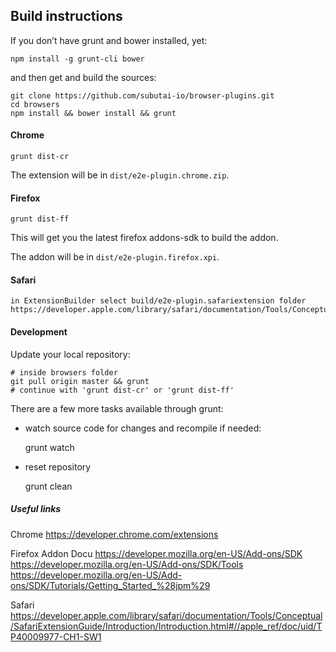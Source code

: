 ## Build instructions

If you don’t have grunt and bower installed, yet:

    npm install -g grunt-cli bower

and then get and build the sources:

    git clone https://github.com/subutai-io/browser-plugins.git
    cd browsers
    npm install && bower install && grunt

#### Chrome

    grunt dist-cr

The extension will be in `dist/e2e-plugin.chrome.zip`.

#### Firefox

    grunt dist-ff

This will get you the latest firefox addons-sdk to build the addon.
    
The addon will be in `dist/e2e-plugin.firefox.xpi`.

#### Safari

    in ExtensionBuilder select build/e2e-plugin.safariextension folder 
    https://developer.apple.com/library/safari/documentation/Tools/Conceptual/SafariExtensionGuide/UsingExtensionBuilder/UsingExtensionBuilder.html
    

#### Development

Update your local repository:

    # inside browsers folder
    git pull origin master && grunt
    # continue with 'grunt dist-cr' or 'grunt dist-ff'

There are a few more tasks available through grunt:

* watch source code for changes and recompile if needed:

    grunt watch

* reset repository

    grunt clean
    

##### Useful links
  
  Chrome
  https://developer.chrome.com/extensions
  
  Firefox Addon Docu
  https://developer.mozilla.org/en-US/Add-ons/SDK
  https://developer.mozilla.org/en-US/Add-ons/SDK/Tools
  https://developer.mozilla.org/en-US/Add-ons/SDK/Tutorials/Getting_Started_%28jpm%29
  
  Safari
  https://developer.apple.com/library/safari/documentation/Tools/Conceptual/SafariExtensionGuide/Introduction/Introduction.html#//apple_ref/doc/uid/TP40009977-CH1-SW1
